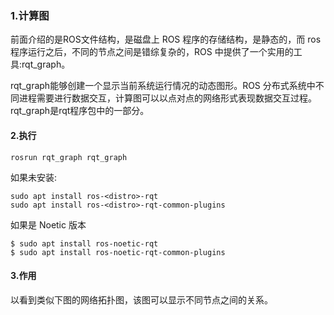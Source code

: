 ### 1.计算图
前面介绍的是ROS文件结构，是磁盘上 ROS 程序的存储结构，是静态的，而 ros 程序运行之后，不同的节点之间是错综复杂的，ROS 中提供了一个实用的工具:rqt_graph。

rqt_graph能够创建一个显示当前系统运行情况的动态图形。ROS 分布式系统中不同进程需要进行数据交互，计算图可以以点对点的网络形式表现数据交互过程。rqt_graph是rqt程序包中的一部分。

#### 2.执行
```
rosrun rqt_graph rqt_graph
```

如果未安装:
```
sudo apt install ros-<distro>-rqt
sudo apt install ros-<distro>-rqt-common-plugins
```

如果是 Noetic 版本
```
$ sudo apt install ros-noetic-rqt
$ sudo apt install ros-noetic-rqt-common-plugins
```

#### 3.作用
以看到类似下图的网络拓扑图，该图可以显示不同节点之间的关系。
